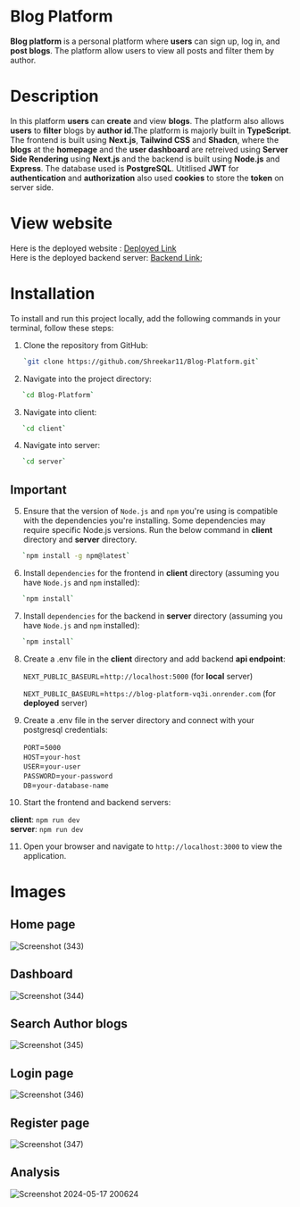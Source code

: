 ﻿# Blog Platform

**Blog platform** is a personal platform where **users** can sign up, log in, and **post blogs**. The platform allow users to view all posts and filter them by author. 

# Description

In this platform **users** can **create** and view **blogs**. The platform also allows **users** to **filter** blogs by **author id**.The platform is majorly built in **TypeScript**. The frontend is built using **Next.js**, **Tailwind CSS** and **Shadcn**, where the **blogs** at the **homepage** and the **user dashboard** are retreived using **Server Side Rendering** using **Next.js** and the backend is built using **Node.js** and **Express**. The database used is **PostgreSQL**. Utitlised **JWT** for **authentication** and **authorization** also used **cookies** to store the **token** on server side.

# View website

Here is the deployed website : [Deployed Link](https://blog-platform-zeta-five.vercel.app/)<br>
Here is the deployed backend server: [Backend Link](https://blog-platform-vq3i.onrender.com/);

# Installation

To install and run this project locally, add the following commands in your terminal, follow these steps:

1. Clone the repository from GitHub:

   ```bash
   `git clone https://github.com/Shreekar11/Blog-Platform.git`

   ```

2. Navigate into the project directory:

```bash
   `cd Blog-Platform`
```

3. Navigate into client:
   
```bash
   `cd client`
```

4. Navigate into server:

```bash
   `cd server`
```

## Important
5. Ensure that the version of `Node.js` and `npm` you're using is compatible with the dependencies you're installing. Some dependencies may require specific Node.js versions.
   Run the below command in **client** directory and **server** directory.

```bash
   `npm install -g npm@latest`
```

6. Install `dependencies` for the frontend in **client** directory (assuming you have `Node.js` and `npm` installed):

```bash
   `npm install`
```

7. Install `dependencies` for the backend in **server** directory (assuming you have `Node.js` and `npm` installed):

```bash
   `npm install`
```

8. Create a .env file in the **client** directory and add backend **api endpoint**:

   `NEXT_PUBLIC_BASEURL`=`http://localhost:5000` (for **local** server)

   `NEXT_PUBLIC_BASEURL`=`https://blog-platform-vq3i.onrender.com` (for **deployed** server)

9. Create a .env file in the server directory and connect with your postgresql credentials:

   `PORT`=`5000` <br>
   `HOST`=`your-host` <br>
   `USER`=`your-user` <br>
   `PASSWORD`=`your-password`<br>
   `DB`=`your-database-name`

10. Start the frontend and backend servers:

   **client**: `npm run dev`<br>
   **server**: `npm run dev`

11. Open your browser and navigate to `http://localhost:3000` to view the application.

# Images

## Home page
![Screenshot (343)](https://github.com/Shreekar11/Blog-Platform/assets/123613407/4147bc3a-39e6-4f26-bba4-88787216f3a8)

## Dashboard
![Screenshot (344)](https://github.com/Shreekar11/Blog-Platform/assets/123613407/f498e5c7-1622-4f95-be72-0cd714a63717)

## Search Author blogs
![Screenshot (345)](https://github.com/Shreekar11/Blog-Platform/assets/123613407/410aba16-c4a5-4576-8108-33065b130256)

## Login page
![Screenshot (346)](https://github.com/Shreekar11/Blog-Platform/assets/123613407/3ca0da56-d481-446c-a858-f644863867f1)

## Register page
![Screenshot (347)](https://github.com/Shreekar11/Blog-Platform/assets/123613407/b4e955d3-201f-4804-a08d-1dbef066e1c1)

## Analysis
![Screenshot 2024-05-17 200624](https://github.com/Shreekar11/Blog-Platform/assets/123613407/1d7eb207-d858-497c-988b-4b921494172a)

